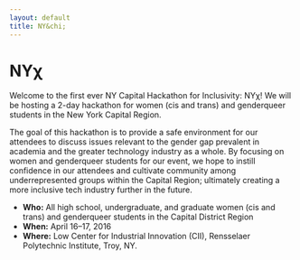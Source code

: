 ```yaml
---
layout: default
title: NY&chi;
---
```


# NY&chi;

Welcome to the first ever NY Capital Hackathon for Inclusivity: NY&chi;!
We will be hosting a 2-day hackathon for women (cis and trans) and genderqueer students in the New York Capital Region.

The goal of this hackathon is to provide a safe environment for our attendees to discuss issues relevant to the gender gap prevalent in academia and the greater technology industry as a whole.  By focusing on women and genderqueer students for our event, we hope to instill confidence in our attendees and cultivate community among underrepresented groups within the Capital Region; ultimately creating a more inclusive tech industry further in the future.  

- **Who:** All high school, undergraduate, and graduate women (cis and trans) and genderqueer students in the Capital District Region
- **When:** April 16&ndash;17, 2016
- **Where:** Low Center for Industrial Innovation (CII), Rensselaer Polytechnic Institute, Troy, NY.
